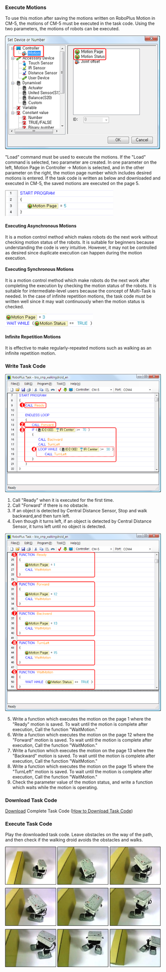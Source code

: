 ### Execute Motions

To use this motion after saving the motions written on RoboPlus Motion in CM-5, the motions of CM-5 must be executed in the task code. Using the two parameters, the motions of robots can be executed.

![Walking_Droid-15][img_048]

"Load" command must be used to execute the motions. If the "Load" command is selected, two parameter are created. In one parameter on the left, Motion Page in Controller -> Motion is selected, and in the other parameter on the right, the motion page number which includes desired motions is entered.
If the task code is written as below and downloaded and executed in CM-5, the saved motions are executed on the page 5.

![Walking_Droid-16][img_049]

#### Executing Asynchronous Motions

It is a motion control method which makes robots do the next work without checking motion status of the robots. It is suitable for beginners because understanding the code is very intuitive. However, it may not be controlled as desired since duplicate execution can happen during the motion execution.

#### Executing Synchronous Motions

It is a motion control method which make robots do the next work after completing the execution by checking the motion status of the robots. It is suitable for intermediate-level users because the concept of Multi-Task is needed. In the case of infinite repetition motions, the task code must be written well since it may wait continuously when the motion status is checked.

![Walking_Droid-17][img_050]

#### Infinite Repetition Motions

It is effective to make regularly-repeated motions such as walking as an infinite repetition motion.

### Write Task Code

  ![Walking_Droid-18][img_051]

1. Call "Ready" when it is executed for the first time.
2. Call "Forward" if there is no obstacle.
3. If an object is detected by Central Distance Sensor, Stop and walk backward,and then turn left.
4. Even though it turns left, if an object is detected by Central Distance Sensor, it turns left until no object is detected.

  ![Walking_Droid-19][img_052]

5. Write a  function which executes the motion on the page 1 where the "Ready" motion is saved. To wait until the motion is complete after execution, Call the function "WaitMotion."
6. Write a function which executes the motion on the page 12 where the "Forward" motion is saved. To wait until the motion is complete after execution, Call the function "WaitMotion."
7. Write a function which executes the motion on the page 13 where the "Backward" motion is saved. To wait until the motion is complete after execution, Call the function "WaitMotion."
8. Write a function which executes the motion on the page 15 where the "TurnLeft" motion is saved. To wait until the motion is complete after execution, Call the function "WaitMotion."
9. Check the parameter value of the motion status, and write a function which waits while the motion is operating.

### Download Task Code

[Download][ex_14-2] Complete Task Code ([How to Download Task Code])

### Execute Task Code

Play the downloaded task code.  Leave obstacles on the way of the path, and then check if the walking droid avoids the obstacles and walks.

![Walking_Droid-20][img_053]

[ex_14-2]: http://support.robotis.com/en/baggage_files/bioloid/bio_cmp_walkingdroid_en.tsk
[How to Download Task Code]: #download-task-code

[img_048]: /assets/images/edu/bioloid/bioloid_entry_tutorial_droid_15.png
[img_049]: /assets/images/edu/bioloid/bioloid_entry_tutorial_droid_16.png
[img_050]: /assets/images/edu/bioloid/bioloid_entry_tutorial_droid_17.png
[img_051]: /assets/images/edu/bioloid/bioloid_entry_tutorial_droid_18.png
[img_052]: /assets/images/edu/bioloid/bioloid_entry_tutorial_droid_19.png
[img_053]: /assets/images/edu/bioloid/bioloid_entry_tutorial_droid_20.png
